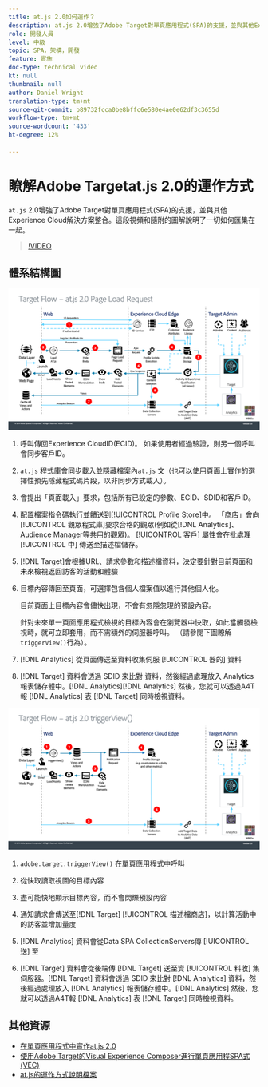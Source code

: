 ```yaml
---
title: at.js 2.0如何運作？
description: at.js 2.0增強了Adobe Target對單頁應用程式(SPA)的支援，並與其他Experience Cloud解決方案整合。 這段視頻和隨附的圖解說明了一切如何匯集在一起。
role: 開發人員
level: 中級
topic: SPA，架構，開發
feature: 實施
doc-type: technical video
kt: null
thumbnail: null
author: Daniel Wright
translation-type: tm+mt
source-git-commit: b89732fcca0be8bffc6e580e4ae0e62df3c3655d
workflow-type: tm+mt
source-wordcount: '433'
ht-degree: 12%

---
```



# 瞭解Adobe Targetat.js 2.0的運作方式

`at.js` 2.0增強了Adobe Target對單頁應用程式(SPA)的支援，並與其他Experience Cloud解決方案整合。這段視頻和隨附的圖解說明了一切如何匯集在一起。

>[!VIDEO](https://video.tv.adobe.com/v/26250?quality=12)

## 體系結構圖

![at.js 2.0頁面載入行為](assets/pageload.png)

1. 呼叫傳回Experience CloudID(ECID)。 如果使用者經過驗證，則另一個呼叫會同步客戶ID。

1. `at.js` 程式庫會同步載入並隱藏檔案內`at.js` 文（也可以使用頁面上實作的選擇性預先隱藏程式碼片段，以非同步方式載入）。

1. 會提出「頁面載入」要求，包括所有已設定的參數、ECID、SDID和客戶ID。

1. 配置檔案指令碼執行並饋送到[!UICONTROL Profile Store]中。 「商店」會向[!UICONTROL 觀眾程式庫]要求合格的觀眾(例如從[!DNL Analytics]、Audience Manager等共用的觀眾)。 [!UICONTROL 客戶] 屬性會在批處理 [!UICONTROL 中] 傳送至描述檔儲存。
1. [!DNL Target]會根據URL、請求參數和描述檔資料，決定要針對目前頁面和未來檢視返回訪客的活動和體驗

1. 目標內容傳回至頁面，可選擇包含個人檔案值以進行其他個人化。

   目前頁面上目標內容會儘快出現，不會有忽隱忽現的預設內容。

   針對未來單一頁面應用程式檢視的目標內容會在瀏覽器中快取，如此當觸發檢視時，就可立即套用，而不需額外的伺服器呼叫。 （請參閱下圖瞭解`triggerView()`行為）。

1. [!DNL Analytics] 從頁面傳送至資料收集伺服 [!UICONTROL 器的] 資料
1. [!DNL Target] 資料會透過 SDID 來比對 資料，然後經過處理放入 Analytics 報表儲存體中。[!DNL Analytics][!DNL Analytics] 然後，您就可以透過A4T報 [!DNL Analytics] 表 [!DNL Target] 同時檢視資料。

![at.js 2.0行為，當使用triggerView()函式時](assets/triggerview.png)

1. `adobe.target.triggerView()` 在單頁應用程式中呼叫
1. 從快取讀取視圖的目標內容

1. 盡可能快地顯示目標內容，而不會閃爍預設內容

1. 通知請求會傳送至[!DNL Target] [!UICONTROL 描述檔商店]，以計算活動中的訪客並增加量度
1. [!DNL Analytics] 資料會從Data SPA CollectionServers傳 [!UICONTROL 送] 至

1. [!DNL Target] 資料會從後端傳 [!DNL Target] 送至資 [!UICONTROL 料收] 集伺服器。[!DNL Target] 資料會透過 SDID 來比對 [!DNL Analytics] 資料，然後經過處理放入 [!DNL Analytics] 報表儲存體中。[!DNL Analytics] 然後，您就可以透過A4T報 [!DNL Analytics] 表 [!DNL Target] 同時檢視資料。

## 其他資源

* [在單頁應用程式中實作at.js 2.0](implement-atjs-20-in-a-single-page-application.md)
* [使用Adobe Target的Visual Experience Composer進行單頁應用程SPA式(VEC)](../experiences/use-the-visual-experience-composer-for-single-page-applications.md)
* [at.js的運作方式說明檔案](https://docs.adobe.com/content/help/en/target/using/implement-target/client-side/at-js/how-atjs-works.html)